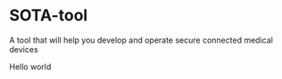 # SOTA-tool
A tool that will help you develop and operate secure connected medical devices

Hello world